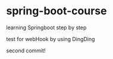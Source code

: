 # spring-boot-course
learning Springboot step by step


test for webHook by using DingDing

second commit!
